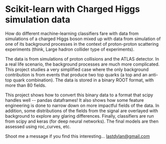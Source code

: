 # Scikit-learn with Charged Higgs simulation data
How do different machine-learning classifiers fare with data from simulations of a charged Higgs boson mixed up with data from simulation of one of its background processes in the context of proton-proton scattering experiments (think, Large hadron collider type of experiments). 

The data is from simulations of proton collisions and the ATLAS detector. In a real life scenario, the background processes are much more complicated. This project studies a very simplified case where the only background contribution is from events that produce two top quarks (a top and an anti-top quark combination). The data is stored in a binary ROOT format, with more than 80 fields. 

This project shows how to convert this binary data to a format that scipy handles well -- pandas dataframes! It also shows how some feature engineering is done to narrow down on more impactful fields of the data. In addition, some distributions of the fields from the signal are overlayed with background to explore any glaring differences. Finally, classifiers are run from scipy and keras (for deep neural networks). The final models are then assessed using roc_curves, etc. 

Shoot me a message if you find this interesting... lastdylan@gmail.com
